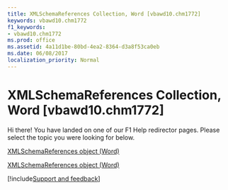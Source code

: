 ```yaml
---
title: XMLSchemaReferences Collection, Word [vbawd10.chm1772]
keywords: vbawd10.chm1772
f1_keywords:
- vbawd10.chm1772
ms.prod: office
ms.assetid: 4a11d1be-80bd-4ea2-8364-d3a8f53ca0eb
ms.date: 06/08/2017
localization_priority: Normal
---
```



# XMLSchemaReferences Collection, Word [vbawd10.chm1772]

Hi there! You have landed on one of our F1 Help redirector pages. Please select the topic you were looking for below.

[XMLSchemaReferences object (Word)](https://msdn.microsoft.com/library/56bef973-805c-c77a-6d2a-54a39fbd1206%28Office.15%29.aspx)

[XMLSchemaReferences object (Word)](https://msdn.microsoft.com/library/653a9f2e-ed31-072c-50c5-def8ccdbf139.aspx)

[!include[Support and feedback](~/includes/feedback-boilerplate.md)]